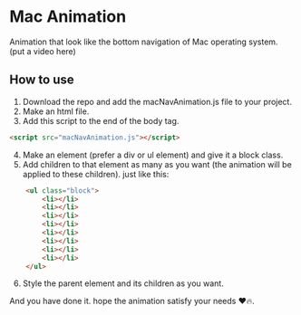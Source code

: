 # Mac Animation
Animation that look like the bottom navigation of Mac operating system.
(put a video here)

## How to use
1. Download the repo and add the macNavAnimation.js file to your project.
2. Make an html file.
3. Add this script to the end of the body tag.
```html
<script src="macNavAnimation.js"></script>
```
4. Make an element (prefer a div or ul element) and give it a block class.
5. Add children to that element as many as you want (the animation will be applied to these children).
just like this:
```html
    <ul class="block">
        <li></li>
        <li></li>
        <li></li>
        <li></li>
        <li></li>
        <li></li>
        <li></li>
        <li></li>
    </ul>
```
6. Style the parent element and its children as you want.

And you have done it. hope the animation satisfy your needs ❤️🔥.

